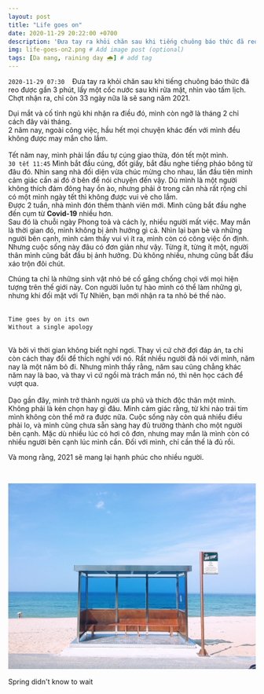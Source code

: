 ```yaml
---
layout: post
title: "Life goes on"
date: 2020-11-29 20:22:00 +0700
description: 'Đưa tay ra khỏi chăn sau khi tiếng chuông báo thức đã reo được gần 3 phút, lấy một cốc nước sau khi rửa mặt, nhìn vào tấm lịch. Chợt nhận ra, chỉ còn 33 ngày nữa là sẽ sang năm 2021.'
img: life-goes-on2.png # Add image post (optional)
tags: [Da nang, raining day 🌧️] # add tag
---
```

`2020-11-29 07:30` &nbsp;&nbsp; Đưa tay ra khỏi chăn sau khi tiếng chuông báo thức đã reo được gần 3 phút, lấy một cốc nước sau khi rửa mặt, nhìn vào tấm lịch. Chợt nhận ra, chỉ còn 33 ngày nữa là sẽ sang năm 2021.

Dụi mắt và cố tỉnh ngủ khi nhận ra điều đó, mình còn ngỡ là tháng 2 chỉ cách đây vài tháng.
<br>
2 năm nay, ngoài công việc, hầu hết mọi chuyện khác đến với mình đều không được may mắn cho lắm.
<br>
<br>
Tết năm nay, mình phải lần đầu tự cúng giao thừa, đón tết một mình.
<br>
`30 tết 11:45` Mình bắt đầu cúng, đốt giấy, bắt đầu nghe tiếng pháo bông từ đâu đó. Nhìn sang nhà đối diện vừa chúc mừng cho nhau, lần đầu tiên mình cảm giác cần ai đó ở bên để nói chuyện đến vậy. Dù mình là một người không thích đám đông hay ồn ào, nhưng phải ở trong căn nhà rất rộng chỉ có một mình ngày tết thì không được vui vẻ cho lắm. 
<br>
Được 2 tuần, nhà mình đón thêm thành viên mới. Mình cũng bắt đầu nghe đến cụm từ **Covid-19** nhiều hơn.
<br>
Sau đó là chuỗi ngày Phong toả và cách ly, nhiều người mất việc. May mắn là thời gian đó, mình không bị ảnh hưởng gì cả. Nhìn lại bạn bè và những người bên cạnh, mình cảm thấy vui vì ít ra, mình còn có công việc ổn định.
<br>
Nhưng cuộc sống này đâu có đơn giản như vậy. Từng ít, từng ít một, người thân mình cũng bắt đầu bị ảnh hưởng. Dù không nhiều, nhưng cũng bắt đầu xáo trộn đôi chút.
<br>

Chúng ta chỉ là những sinh vật nhỏ bé cố gắng chống chọi với mọi hiện tượng trên thế giới này. Con người luôn tự hào mình có thể làm những gì, nhưng khi đối mặt với Tự Nhiên, bạn mới nhận ra ta nhỏ bé thế nào.
<br>
<br>

```
Time goes by on its own
Without a single apology
```
<br>
Và bởi vì thời gian không biết nghỉ ngơi. Thay vì cứ chờ đợi đáp án, ta chỉ còn cách thay đổi để thích nghi với nó. Rất nhiều người đã nói với mình, năm nay là một năm bỏ đi. Nhưng mình thấy rằng, năm sau cũng chẳng khác năm nay là bao, và thay vì cứ ngồi mà trách mắn nó, thì nên học cách để vượt qua. 
<br>
<br>
Dạo gần đây, mình trở thành người ưa phũ và thích độc thân một mình. Không phải là kén chọn hay gì đâu. Mình cảm giác rằng, từ khi nào trái tim mình không còn thể mở ra được nữa. Cuộc sống này còn quá nhiều điều phải lo, và mình cũng chưa sẵn sàng hay đủ trưởng thành cho một người bên cạnh. Mặc dù nhiều lúc có hơi cô đơn, nhưng may mắn là mình còn có nhiều người bên cạnh lúc mình cần. Đối với mình, chỉ cần thế là đủ rồi.
<br>

Và mong rằng, 2021 sẽ mang lại hạnh phúc cho nhiều người. 
<br>

<br>

![Dusk2](/assets/img/life-goes-on3.jpeg#w100)
<p class="center">
Spring didn't know to wait
</p>
 